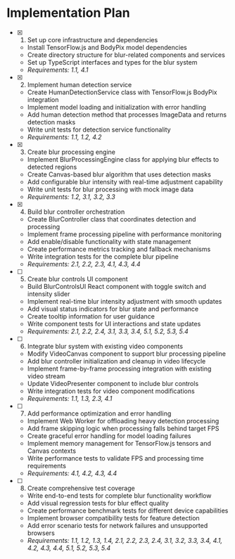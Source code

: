 # Implementation Plan

- [x] 1. Set up core infrastructure and dependencies
  - Install TensorFlow.js and BodyPix model dependencies
  - Create directory structure for blur-related components and services
  - Set up TypeScript interfaces and types for the blur system
  - _Requirements: 1.1, 4.1_

- [x] 2. Implement human detection service
  - Create HumanDetectionService class with TensorFlow.js BodyPix integration
  - Implement model loading and initialization with error handling
  - Add human detection method that processes ImageData and returns detection masks
  - Write unit tests for detection service functionality
  - _Requirements: 1.1, 1.2, 4.2_

- [x] 3. Create blur processing engine
  - Implement BlurProcessingEngine class for applying blur effects to detected regions
  - Create Canvas-based blur algorithm that uses detection masks
  - Add configurable blur intensity with real-time adjustment capability
  - Write unit tests for blur processing with mock image data
  - _Requirements: 1.2, 3.1, 3.2, 3.3_

- [x] 4. Build blur controller orchestration
  - Create BlurController class that coordinates detection and processing
  - Implement frame processing pipeline with performance monitoring
  - Add enable/disable functionality with state management
  - Create performance metrics tracking and fallback mechanisms
  - Write integration tests for the complete blur pipeline
  - _Requirements: 2.1, 2.2, 2.3, 4.1, 4.3, 4.4_

- [ ] 5. Create blur controls UI component
  - Build BlurControlsUI React component with toggle switch and intensity slider
  - Implement real-time blur intensity adjustment with smooth updates
  - Add visual status indicators for blur state and performance
  - Create tooltip information for user guidance
  - Write component tests for UI interactions and state updates
  - _Requirements: 2.1, 2.2, 2.4, 3.1, 3.3, 3.4, 5.1, 5.2, 5.3, 5.4_

- [ ] 6. Integrate blur system with existing video components
  - Modify VideoCanvas component to support blur processing pipeline
  - Add blur controller initialization and cleanup in video lifecycle
  - Implement frame-by-frame processing integration with existing video stream
  - Update VideoPresenter component to include blur controls
  - Write integration tests for video component modifications
  - _Requirements: 1.1, 1.3, 2.3, 4.1_

- [ ] 7. Add performance optimization and error handling
  - Implement Web Worker for offloading heavy detection processing
  - Add frame skipping logic when processing falls behind target FPS
  - Create graceful error handling for model loading failures
  - Implement memory management for TensorFlow.js tensors and Canvas contexts
  - Write performance tests to validate FPS and processing time requirements
  - _Requirements: 4.1, 4.2, 4.3, 4.4_

- [ ] 8. Create comprehensive test coverage
  - Write end-to-end tests for complete blur functionality workflow
  - Add visual regression tests for blur effect quality
  - Create performance benchmark tests for different device capabilities
  - Implement browser compatibility tests for feature detection
  - Add error scenario tests for network failures and unsupported browsers
  - _Requirements: 1.1, 1.2, 1.3, 1.4, 2.1, 2.2, 2.3, 2.4, 3.1, 3.2, 3.3, 3.4, 4.1, 4.2, 4.3, 4.4, 5.1, 5.2, 5.3, 5.4_